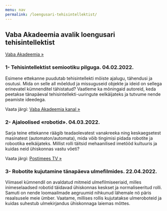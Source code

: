 ```yaml
---
menu: nav
permalink: /loengusari-tehisintellektist/
---
```


## Vaba Akadeemia avalik loengusari tehisintellektist

[Vaba Akadeemia »](https://www.vabaakadeemia.ee/)

### 1- Tehisintellektist semiootiku pilguga. 04.02.2022.
Esimene ettekanne puudutab tehisintellekti mõiste ajalugu, tähendusi ja osutusi. Mida on selle all mõeldud ja missuguseid objekte ja ideid on sellega erinevatel kümnenditel tähistatud? Vaatleme ka mõningaid autoreid, keda peetakse tänapäeval tehisintellekti-uuringute eelkäijateks ja tutvume nende peamiste ideedega.

Vaata järgi: [Vaba Akadeemia kanal »](https://youtu.be/gEoEBE7qHgY)


### 2- Ajaloolised «robotid». 04.03.2022.
Sarja teine ettekanne räägib teadaolevatest vanakreeka ning keskaegsetest masinatest (automaton/automata), mida võib tingimisi pidada robotite ja robootika eelkäijateks. Millist rolli täitsid mehaanilised imetööd kultuuris ja kuidas neid ühiskonnas vastu võeti?

Vaata järgi: [Postimees TV »](https://teadus.postimees.ee/7467658/auli-viidalepp-ajaloolised-robotid)


### 3- Robotite kujutamine tänapäeva ulmefilmides. 22.04.2022.
Viimasel kümnendil on avaldatud mitmeid ulmefilmiseeriaid, milles inimeselaadsed robotid täidavad ühiskonnas keskset ja normaliseeritud rolli. Samuti on nende loomaailmade aegruumid nihkunud lähemale nö päris reaalsusele meie ümber. Vaatame, millises rollis kujutatakse ulmeroboteid ja kuidas suhestub ulmekirjandus ühiskonnaga laiemas mõttes.